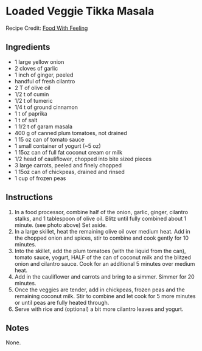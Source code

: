 # Loaded Veggie Tikka Masala
Recipe Credit: [Food With Feeling](https://foodwithfeeling.com/loaded-veggie-tikka-masala/)

## Ingredients
- 1 large yellow onion
- 2 cloves of garlic
- 1 inch of ginger, peeled
- handful of fresh cilantro
- 2 T of olive oil
- 1/2 t of cumin
- 1/2 t of tumeric
- 1/4 t of ground cinnamon
- 1 t of paprika
- 1 t of salt
- 1 1/2 t of garam masala
- 400 g of canned plum tomatoes, not drained
- 1 15 oz can of tomato sauce
- 1 small container of yogurt (~5 oz)
- 1 15oz can of full fat coconut cream or milk
- 1/2 head of cauliflower, chopped into bite sized pieces
- 3 large carrots, peeled and finely chopped
- 1 15oz can of chickpeas, drained and rinsed
- 1 cup of frozen peas

## Instructions
1. In a food processor, combine half of the onion, garlic, ginger, cilantro stalks, and 1 tablespoon of olive oil. Blitz until fully combined about 1 minute. (see photo above) Set aside.
2. In a large skillet, heat the remaining olive oil over medium heat. Add in the chopped onion and spices, stir to combine and cook gently for 10 minutes.
3. Into the skillet, add the plum tomatoes (with the liquid from the can), tomato sauce, yogurt, HALF of the can of coconut milk and the blitzed onion and cilantro sauce. Cook for an additional 5 minutes over medium heat.
4. Add in the cauliflower and carrots and bring to a simmer. Simmer for 20 minutes.
5. Once the veggies are tender, add in chickpeas, frozen peas and the remaining coconut milk. Stir to combine and let cook for 5 more minutes or until peas are fully heated through.
6. Serve with rice and (optional) a bit more cilantro leaves and yogurt.

## Notes
None.
